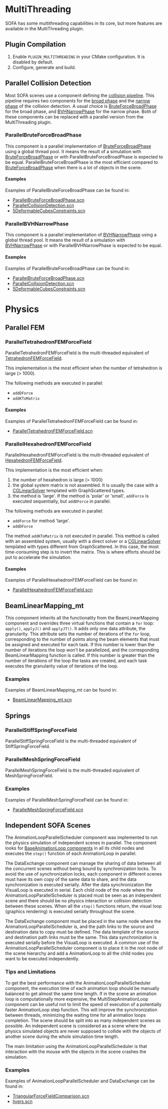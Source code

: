 # MultiThreading

SOFA has some multithreading capabilities in its core, but more features are available in the MultiThreading plugin.

## Plugin Compilation

1. Enable `PLUGIN_MULTITHREADING` in your CMake configuration. It is disabled by default.
2. Configure, generate and build.

## Parallel Collision Detection

Most SOFA scenes use a component defining the [collision pipeline](../../components/collision/detection/algorithm/collisionpipeline/).
This pipeline requires two components for the [broad phase](../../components/components/collision/detection/algorithm/broadphase/) and the [narrow phase](../../components/components/collision/detection/algorithm/narrowphase) of the collision detection.
A usual choice is [BruteForceBroadPhase](../../components/collision/detection/algorithm/bruteforcebroadphase/) for the broad phase, and [BVHNarrowPhase](../../components/collision/detection/algorithm/bvhnarrowphase/) for the narrow phase.
Both of these components can be replaced with a parallel version from the MultiThreading plugin.

### ParallelBruteForceBroadPhase

This component is a parallel implementation of [BruteForceBroadPhase](../../components/collision/detection/algorithm/bruteforcebroadphase/) using a global thread pool.
It means the result of a simulation with [BruteForceBroadPhase](../../components/collision/detection/algorithm/bruteforcebroadphase/) or with ParallelBruteForceBroadPhase is expected to be equal.
ParallelBruteForceBroadPhase is the most efficient compared to [BruteForceBroadPhase](../../components/collision/detection/algorithm/bruteforcebroadphase/) when there is a lot of objects in the scene.

#### Examples

Examples of ParallelBruteForceBroadPhase can be found in:

* [ParallelBruteForceBroadPhase.scn](https://github.com/sofa-framework/sofa/blob/master/applications/plugins/MultiThreading/examples/ParallelBruteForceBroadPhase.scn)
* [ParallelCollisionDetection.scn](https://github.com/sofa-framework/sofa/blob/master/applications/plugins/MultiThreading/examples/ParallelCollisionDetection.scn)
* [5DeformableCubesConstraints.scn](https://github.com/sofa-framework/sofa/blob/master/applications/plugins/MultiThreading/examples/5DeformableCubesConstraints.scn)

### ParallelBVHNarrowPhase

This component is a parallel implementation of [BVHNarrowPhase](../../components/collision/detection/algorithm/bvhnarrowphase/) using a global thread pool.
It means the result of a simulation with [BVHNarrowPhase](../../components/collision/detection/algorithm/bvhnarrowphase/) or with ParallelBVHNarrowPhase is expected to be equal.

#### Examples

Examples of ParallelBruteForceBroadPhase can be found in:

* [ParallelBruteForceBroadPhase.scn](https://github.com/sofa-framework/sofa/blob/master/applications/plugins/MultiThreading/examples/ParallelBruteForceBroadPhase.scn)
* [ParallelCollisionDetection.scn](https://github.com/sofa-framework/sofa/blob/master/applications/plugins/MultiThreading/examples/ParallelCollisionDetection.scn)
* [5DeformableCubesConstraints.scn](https://github.com/sofa-framework/sofa/blob/master/applications/plugins/MultiThreading/examples/5DeformableCubesConstraints.scn)

# Physics

## Parallel FEM

### ParallelTetrahedronFEMForceField

ParallelTetrahedronFEMForceField is the multi-threaded equivalent of [TetrahedronFEMForceField](../../components/solidmechanics/fem/elastic/TetrahedronFEMForceField).

This implementation is the most efficient when the number of tetrahedron is large (> 1000).

The following methods are executed in parallel:
- `addDForce`
- `addKToMatrix`

#### Examples

Examples of ParallelTetrahedronFEMForceField can be found in:

* [ParallelTetrahedronFEMForceField.scn](https://github.com/sofa-framework/sofa/blob/master/applications/plugins/MultiThreading/examples/ParallelTetrahedronFEMForceField.scn)

### ParallelHexahedronFEMForceField

ParallelHexahedronFEMForceField is the multi-threaded equivalent of [HexahedronFEMForceField](../../components/solidmechanics/fem/elastic/HexahedronFEMForceField).

This implementation is the most efficient when:

1) the number of hexahedron is large (> 1000)
2) the global system matrix is not assembled. It is usually the case with a [CGLinearSolver](../../components/linearsolver/iterative/cglinearsolver/) templated with GraphScattered types.
3) the method is 'large'. If the method is 'polar' or 'small', `addForce` is executed sequentially, but `addDForce` in parallel.

The following methods are executed in parallel:

- `addForce` for method 'large'.
- `addDForce`

The method `addKToMatrix` is not executed in parallel.
This method is called with an assembled system, usually with a direct solver or a [CGLinearSolver](../../components/linearsolver/iterative/cglinearsolver/) templated with types different from GraphScattered.
In this case, the most time-consuming step is to invert the matrix. This is where efforts should be put to accelerate the simulation.

#### Examples

Examples of ParallelHexahedronFEMForceField can be found in:

* [ParallelHexahedronFEMForceField.scn](https://github.com/sofa-framework/sofa/blob/master/applications/plugins/MultiThreading/examples/ParallelHexahedronFEMForceField.scn)

## BeamLinearMapping_mt

This component inherits all the functionality from the BeamLinearMapping component and overrides three virtual functions that contain a `for` loop: `apply()`, `applyJ()` and `applyJT()`.
It adds only one data attribute, the granularity. This attribute sets the number of iterations of the `for` loop, corresponding to the number of points along the beam elements that must be assigned and executed for each task.
If this number is lower than the number of iterations the loop won't be parallelized, and the corresponding BeamLinearMapping function is called.
If this number is greater than the number of iterations of the loop the tasks are created, and each task executes the granularity value of iterations of the loop.

### Examples

Examples of BeamLinearMapping_mt can be found in:

* [BeamLinearMapping_mt.scn](https://github.com/sofa-framework/sofa/blob/master/applications/plugins/MultiThreading/examples/BeamLinearMapping_mt.scn)

## Springs

### ParallelStiffSpringForceField

ParallelStiffSpringForceField is the multi-threaded equivalent of StiffSpringForceField.

### ParallelMeshSpringForceField

ParallelMeshSpringForceField is the multi-threaded equivalent of MeshSpringForceField.

### Examples

Examples of ParallelMeshSpringForceField can be found in:

* [ParallelMeshSpringForceField.scn](https://github.com/sofa-framework/sofa/blob/master/applications/plugins/MultiThreading/examples/ParallelMeshSpringForceField.scn)


## Independent SOFA Scenes

The AnimationLoopParallelScheduler component was implemented to run the physics simulation of independent scenes in parallel.
The component looks for [BaseAnimationLoop components](../../simulation-principles/animation-loop/) in all its child nodes and executes the `step()` function of each AnimationLoop in parallel.

The DataExchange component can manage the sharing of data between all the concurrent scenes without being bound by synchronization locks.
To avoid the use of synchronization locks, each component in different scenes must have its own copy of the same data to share, and the data synchronization is executed serially.
After the data synchronization the VisualLoop is executed in serial.
Each child node of the node where the AnimationLoopParallelScheduler is placed must be seen as an independent scene and there should be no physics interaction or collision detection between these scenes.
When all the `step()` functions return, the visual loop (graphics rendering) is executed serially throughout the scene.

The DataExchange component must be placed in the same node where the AnimationLoopParallelScheduler is, and the path links to the source and destination data to copy must be defined.
The data template of the source and destination path links must be the same.
This data synchronization is executed serially before the VisualLoop is executed.
A common use of the AnimationLoopParallelScheduler component is to place it in the root node of the scene hierarchy and add a AnimationLoop to all the child nodes you want to be executed independently.

### Tips and Limitations

To get the best performance with the AnimationLoopParallelScheduler component, the execution time of each animation loop should be manually balanced to get almost the same time length.
If in the scene an animation loop is computationally more expensive, the MultiStepAnimationLoop component can be useful not to limit the speed of execution of a potentially faster AnimationLoop step function.
This will improve the synchronization between threads, minimizing the waiting time for all animation loops completion.
The scene should be split into as many independent scenes as possible.
An independent scene is considered as a scene where the physics simulated objects are never supposed to collide with the objects of another scene during the whole simulation time length.

The main limitation using the AnimationLoopParallelScheduler is that interaction with the mouse with the objects in the scene crashes the simulation.

### Examples

Examples of AnimationLoopParallelScheduler and DataExchange can be found in:

* [TriangularForceFieldComparison.scn](https://github.com/sofa-framework/sofa/blob/master/applications/plugins/MultiThreading/examples/TriangularForceFieldComparison.scn)
* [livers.scn](https://github.com/sofa-framework/sofa/blob/master/applications/plugins/MultiThreading/examples/livers.scn)
